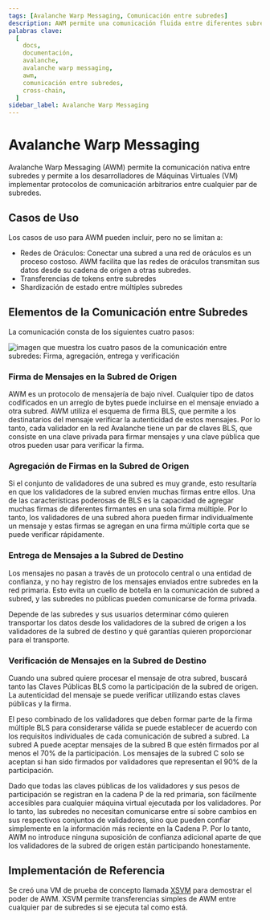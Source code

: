 ```yaml
---
tags: [Avalanche Warp Messaging, Comunicación entre subredes]
description: AWM permite una comunicación fluida entre diferentes subredes en Avalanche, permitiendo a los desarrolladores establecer protocolos de comunicación personalizados.
palabras clave:
  [
    docs,
    documentación,
    avalanche,
    avalanche warp messaging,
    awm,
    comunicación entre subredes,
    cross-chain,
  ]
sidebar_label: Avalanche Warp Messaging
---
```


# Avalanche Warp Messaging

Avalanche Warp Messaging (AWM) permite la comunicación nativa entre subredes y permite a los desarrolladores de Máquinas Virtuales (VM) implementar protocolos de comunicación arbitrarios entre cualquier par de subredes.

## Casos de Uso

Los casos de uso para AWM pueden incluir, pero no se limitan a:

- Redes de Oráculos: Conectar una subred a una red de oráculos es un proceso costoso. AWM facilita que las redes de oráculos transmitan sus datos desde su cadena de origen a otras subredes.
- Transferencias de tokens entre subredes
- Shardización de estado entre múltiples subredes

## Elementos de la Comunicación entre Subredes

La comunicación consta de los siguientes cuatro pasos:

![imagen que muestra los cuatro pasos de la comunicación entre subredes: Firma, agregación, entrega y verificación](/img/cross-subnet-communication.png)

### Firma de Mensajes en la Subred de Origen

AWM es un protocolo de mensajería de bajo nivel. Cualquier tipo de datos codificados en un arreglo de bytes puede incluirse en el mensaje enviado a otra subred. AWM utiliza el esquema de firma BLS, que permite a los destinatarios del mensaje verificar la autenticidad de estos mensajes. Por lo tanto, cada validador en la red Avalanche tiene un par de claves BLS, que consiste en una clave privada para firmar mensajes y una clave pública que otros pueden usar para verificar la firma.

### Agregación de Firmas en la Subred de Origen

Si el conjunto de validadores de una subred es muy grande, esto resultaría en que los validadores de la subred envíen muchas firmas entre ellos. Una de las características poderosas de BLS es la capacidad de agregar muchas firmas de diferentes firmantes en una sola firma múltiple. Por lo tanto, los validadores de una subred ahora pueden firmar individualmente un mensaje y estas firmas se agregan en una firma múltiple corta que se puede verificar rápidamente.

### Entrega de Mensajes a la Subred de Destino

Los mensajes no pasan a través de un protocolo central o una entidad de confianza, y no hay registro de los mensajes enviados entre subredes en la red primaria. Esto evita un cuello de botella en la comunicación de subred a subred, y las subredes no públicas pueden comunicarse de forma privada.

Depende de las subredes y sus usuarios determinar cómo quieren transportar los datos desde los validadores de la subred de origen a los validadores de la subred de destino y qué garantías quieren proporcionar para el transporte.

### Verificación de Mensajes en la Subred de Destino

Cuando una subred quiere procesar el mensaje de otra subred, buscará tanto las Claves Públicas BLS como la participación de la subred de origen. La autenticidad del mensaje se puede verificar utilizando estas claves públicas y la firma.

El peso combinado de los validadores que deben formar parte de la firma múltiple BLS para considerarse válida se puede establecer de acuerdo con los requisitos individuales de cada comunicación de subred a subred. La subred A puede aceptar mensajes de la subred B que estén firmados por al menos el 70% de la participación. Los mensajes de la subred C solo se aceptan si han sido firmados por validadores que representan el 90% de la participación.

Dado que todas las claves públicas de los validadores y sus pesos de participación se registran en la cadena P de la red primaria, son fácilmente accesibles para cualquier máquina virtual ejecutada por los validadores. Por lo tanto, las subredes no necesitan comunicarse entre sí sobre cambios en sus respectivos conjuntos de validadores, sino que pueden confiar simplemente en la información más reciente en la Cadena P. Por lo tanto, AWM no introduce ninguna suposición de confianza adicional aparte de que los validadores de la subred de origen están participando honestamente.

## Implementación de Referencia

Se creó una VM de prueba de concepto llamada [XSVM](https://github.com/ava-labs/xsvm) para demostrar el poder de AWM. XSVM permite transferencias simples de AWM entre cualquier par de subredes si se ejecuta tal como está.
